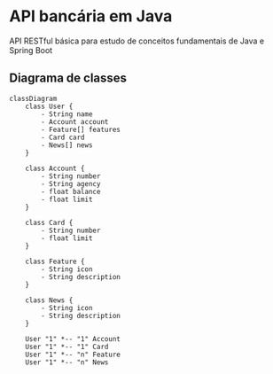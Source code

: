 # API bancária em Java
API RESTful básica para estudo de conceitos fundamentais de Java e Spring Boot

## Diagrama de classes

``` mermaid
classDiagram
    class User {
        - String name
        - Account account
        - Feature[] features
        - Card card
        - News[] news
    }
    
    class Account {
        - String number
        - String agency
        - float balance
        - float limit
    }
    
    class Card {
        - String number
        - float limit
    }
    
    class Feature {
        - String icon
        - String description
    }
    
    class News {
        - String icon
        - String description
    }
    
    User "1" *-- "1" Account
    User "1" *-- "1" Card
    User "1" *-- "n" Feature
    User "1" *-- "n" News
```
